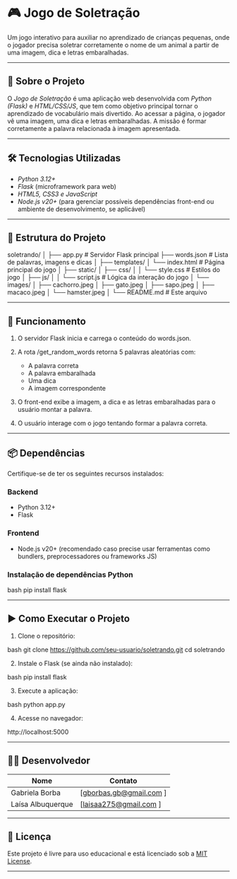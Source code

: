 # 🎮 Jogo de Soletração

Um jogo interativo para auxiliar no aprendizado de crianças pequenas, onde o jogador precisa soletrar corretamente o nome de um animal a partir de uma imagem, dica e letras embaralhadas.

---

## 📌 Sobre o Projeto

O *Jogo de Soletração* é uma aplicação web desenvolvida com *Python (Flask)* e *HTML/CSS/JS*, que tem como objetivo principal tornar o aprendizado de vocabulário mais divertido. Ao acessar a página, o jogador vê uma imagem, uma dica e letras embaralhadas. A missão é formar corretamente a palavra relacionada à imagem apresentada.

---

## 🛠 Tecnologias Utilizadas

* *Python 3.12+*
* *Flask* (microframework para web)
* *HTML5, CSS3 e JavaScript*
* *Node.js v20+* (para gerenciar possíveis dependências front-end ou ambiente de desenvolvimento, se aplicável)

---

## 📁 Estrutura do Projeto


soletrando/
│
├── app.py                    # Servidor Flask principal
├── words.json                # Lista de palavras, imagens e dicas
│
├── templates/
│   └── index.html            # Página principal do jogo
│
├── static/
│   ├── css/
│   │   └── style.css         # Estilos do jogo
│   ├── js/
│   │   └── script.js         # Lógica da interação do jogo
│   └── images/
│       ├── cachorro.jpeg
│       ├── gato.jpeg
│       ├── sapo.jpeg
│       ├── macaco.jpeg
│       └── hamster.jpeg
│
└── README.md                 # Este arquivo


---

## 🔄 Funcionamento

1. O servidor Flask inicia e carrega o conteúdo do words.json.
2. A rota /get_random_words retorna 5 palavras aleatórias com:

   * A palavra correta
   * A palavra embaralhada
   * Uma dica
   * A imagem correspondente
3. O front-end exibe a imagem, a dica e as letras embaralhadas para o usuário montar a palavra.
4. O usuário interage com o jogo tentando formar a palavra correta.

---

## 📦 Dependências

Certifique-se de ter os seguintes recursos instalados:

### Backend

* Python 3.12+
* Flask

### Frontend

* Node.js v20+ (recomendado caso precise usar ferramentas como bundlers, preprocessadores ou frameworks JS)

### Instalação de dependências Python

bash
pip install flask


---

## ▶ Como Executar o Projeto

1. Clone o repositório:

bash
git clone https://github.com/seu-usuario/soletrando.git
cd soletrando


2. Instale o Flask (se ainda não instalado):

bash
pip install flask


3. Execute a aplicação:

bash
python app.py


4. Acesse no navegador:


http://localhost:5000


---

## 👨‍💻 Desenvolvedor

| Nome          | Contato                                         |
| ------------- | ----------------------------------------------- |
| Gabriela Borba | [gborbas.gb@gmail.com ]|
| Laísa Albuquerque | [laisaa275@gmail.com ]|

---

## 📜 Licença

Este projeto é livre para uso educacional e está licenciado sob a [MIT License](LICENSE).

---
